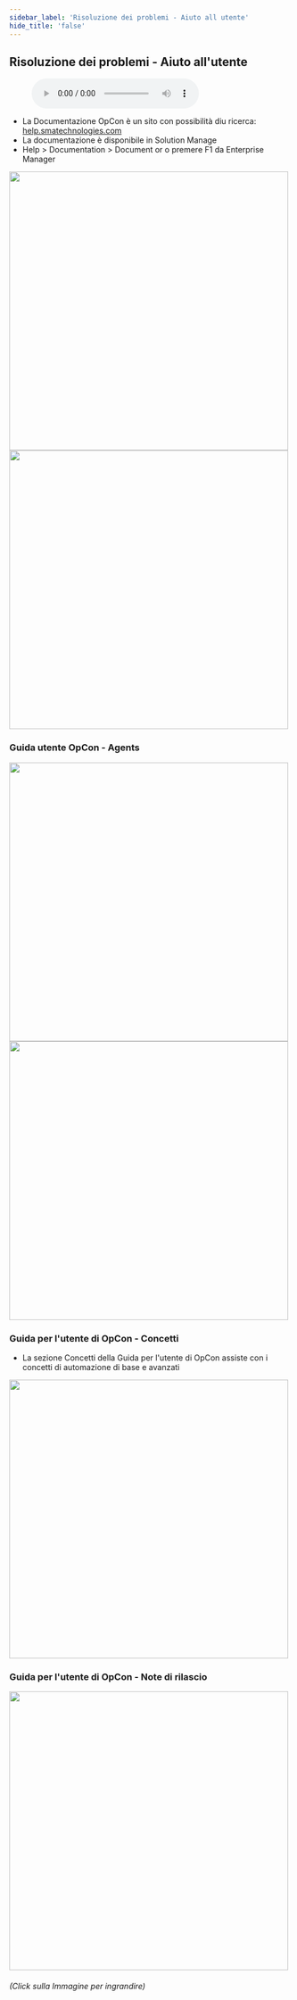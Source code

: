 ```yaml
---
sidebar_label: 'Risoluzione dei problemi - Aiuto all utente'
hide_title: 'false'
---
```


## Risoluzione dei problemi - Aiuto all'utente

<figure>
    <audio
        controls
        src="audiobasic/TroubleshootingOpConUserHelp.mp3">
            Your browser does not support the
            <code>audio</code> element.
    </audio>
</figure>

* La Documentazione OpCon è un sito con possibilità diu ricerca: <a href="https://help.smatechnologies.com" target="_blank">help.smatechnologies.com</a>
* La documentazione è disponibile in Solution Manage
* Help > Documentation > Document or o premere F1 da Enterprise Manager

<a href="imgbasic/273.png" target="_blank"><img src="imgbasic/273.png" width="500"></img></a>  
<a href="imgbasic/274.png" target="_blank"><img src="imgbasic/274.png" width="500"></img></a>  


### Guida utente OpCon - Agents

<a href="imgbasic/275.png" target="_blank"><img src="imgbasic/275.png" width="500"></img></a>  
<a href="imgbasic/276.png" target="_blank"><img src="imgbasic/276.png" width="500"></img></a>  

### Guida per l'utente di OpCon - Concetti

* La sezione Concetti della Guida per l'utente di OpCon assiste con i concetti di automazione di base e avanzati

<a href="imgbasic/277.png" target="_blank"><img src="imgbasic/277.png" width="500"></img></a>  

### Guida per l'utente di OpCon - Note di rilascio

<a href="imgbasic/278.png" target="_blank"><img src="imgbasic/278.png" width="500"></img></a>  

###### (Click sulla Immagine per ingrandire)